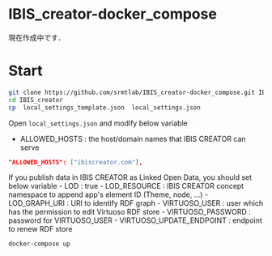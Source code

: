 # IBIS_creator-docker_compose
現在作成中です．


# Start
```bash
git clone https://github.com/srmtlab/IBIS_creator-docker_compose.git IBIS_creator
cd IBIS_creator
cp  local_settings_template.json  local_settings.json
```

Open `local_settings.json` and modify below variable
- ALLOWED_HOSTS : the host/domain names that IBIS CREATOR can serve
```json
"ALLOWED_HOSTS": ["ibiscreator.com"],
```

If you publish data in IBIS CREATOR as Linked Open Data, you should set below variable
	- LOD : true
	- LOD_RESOURCE : IBIS CREATOR concept namespace to append app's element ID (Theme, node, ...)
    - LOD_GRAPH_URI : URI to identify RDF graph
    - VIRTUOSO_USER : user which has the permission to edit Virtuoso RDF store
    - VIRTUOSO_PASSWORD : password for VIRTUOSO_USER
    - VIRTUOSO_UPDATE_ENDPOINT : endpoint to renew RDF store

```bash
docker-compose up
```


